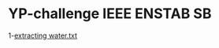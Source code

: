 # YP-challenge IEEE ENSTAB SB
1-[extracting water.txt](https://github.com/abidnou/YP-challenge/files/10241563/extracting.water.txt)

